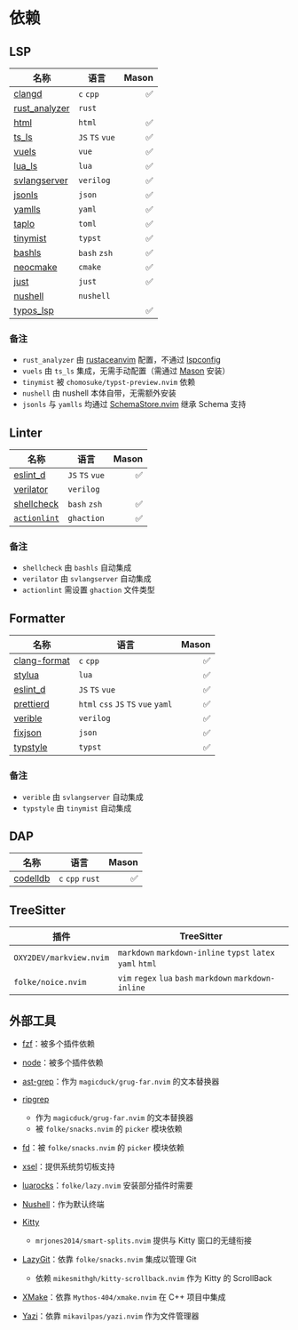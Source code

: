# 依赖

## LSP

| 名称 | 语言 | Mason |
| --- | --- | --: |
| [clangd](https://github.com/clangd/clangd) | `c` `cpp` | ✅ |
| [rust_analyzer](https://github.com/rust-lang/rust-analyzer) | `rust` | |
| [html](https://github.com/microsoft/vscode-html-languageservice) | `html` | ✅ |
| [ts_ls](https://github.com/typescript-language-server/typescript-language-server) | `JS` `TS` `vue` | ✅ |
| [vuels](https://github.com/vuejs/language-tools) | `vue` | ✅ |
| [lua_ls](https://github.com/LuaLS/lua-language-server) | `lua` | ✅ |
| [svlangserver](https://github.com/imc-trading/svlangserver) | `verilog` | ✅ |
| [jsonls](https://github.com/microsoft/vscode-json-languageservice) | `json` | ✅ |
| [yamlls](https://github.com/redhat-developer/yaml-language-server) | `yaml` | ✅ |
| [taplo](https://github.com/tamasfe/taplo) | `toml` | ✅ |
| [tinymist](https://github.com/Myriad-Dreamin/tinymist) | `typst` | ✅ |
| [bashls](https://github.com/bash-lsp/bash-language-server) | `bash` `zsh` | ✅ |
| [neocmake](https://github.com/neocmakelsp/neocmakelsp) | `cmake` | ✅ |
| [just](https://github.com/terror/just-lsp) | `just` | ✅ |
| [nushell](https://www.nushell.sh) | `nushell` | |
| [typos_lsp](https://github.com/tekumara/typos-lsp) | | ✅ |

### 备注

- `rust_analyzer` 由 [rustaceanvim](https://github.com/mrcjkb/rustaceanvim) 配置，不通过 [lspconfig][lspconfig]
- `vuels` 由 `ts_ls` 集成，无需手动配置（需通过 [Mason][mason] 安装）
- `tinymist` 被 `chomosuke/typst-preview.nvim` 依赖
- `nushell` 由 nushell 本体自带，无需额外安装
- `jsonls` 与 `yamlls` 均通过 [SchemaStore.nvim](https://github.com/b0o/SchemaStore.nvim) 继承 Schema 支持

[lspconfig]: https://github.com/neovim/nvim-lspconfig
[mason]: https://github.com/mason-org/mason.nvim

## Linter

| 名称 | 语言 | Mason |
| --- | --- | --: |
| [eslint_d](https://github.com/mantoni/eslint_d.js/) | `JS` `TS` `vue` | ✅ |
| [verilator](https://github.com/verilator/verilator) | `verilog` | |
| [shellcheck](https://www.shellcheck.net/) | `bash` `zsh` | ✅ |
| [`actionlint`](https://github.com/rhysd/actionlint) | `ghaction` | ✅ |

### 备注

- `shellcheck` 由 `bashls` 自动集成
- `verilator` 由 `svlangserver` 自动集成
- `actionlint` 需设置 `ghaction` 文件类型

## Formatter

| 名称 | 语言 | Mason |
| --- | --- | --: |
| [clang-format](https://clang.llvm.org/docs/ClangFormat.html) | `c` `cpp` | ✅ |
| [stylua](https://github.com/JohnnyMorganz/StyLua) | `lua` | ✅ |
| [eslint_d](https://github.com/mantoni/eslint_d.js/) | `JS` `TS` `vue` | ✅ |
| [prettierd](https://github.com/fsouza/prettierd) | `html` `css` `JS` `TS` `vue` `yaml` | ✅ |
| [verible](https://chipsalliance.github.io/verible/) | `verilog` | ✅ |
| [fixjson](https://github.com/rhysd/fixjson) | `json` | ✅ |
| [typstyle](https://enter-tainer.github.io/typstyle/) | `typst` | ✅ |

### 备注

- `verible` 由 `svlangserver` 自动集成
- `typstyle` 由 `tinymist` 自动集成

## DAP

| 名称 | 语言 | Mason |
| --- | --- | --: |
| [codelldb](https://github.com/vadimcn/codelldb) | `c` `cpp` `rust` | ✅ |

## TreeSitter

| 插件 | TreeSitter |
| --- | --- |
| `OXY2DEV/markview.nvim` | `markdown` `markdown-inline` `typst` `latex` `yaml` `html` |
| `folke/noice.nvim` | `vim` `regex` `lua` `bash` `markdown` `markdown-inline` |

## 外部工具

- [fzf](https://github.com/junegunn/fzf)：被多个插件依赖

- [node](https://nodejs.org)：被多个插件依赖

- [ast-grep](https://github.com/ast-grep/ast-grep)：作为 `magicduck/grug-far.nvim` 的文本替换器

- [ripgrep](https://github.com/BurntSushi/ripgrep)
  - 作为 `magicduck/grug-far.nvim` 的文本替换器
  - 被 `folke/snacks.nvim` 的 `picker` 模块依赖

- [fd](https://github.com/sharkdp/fd)：被 `folke/snacks.nvim` 的 `picker` 模块依赖

- [xsel](https://github.com/kfish/xsel)：提供系统剪切板支持

- [luarocks](https://github.com/luarocks/luarocks)：`folke/lazy.nvim` 安装部分插件时需要

- [Nushell](https://nushell.sh)：作为默认终端

- [Kitty](https://sw.kovidgoyal.net/kitty/)
  - `mrjones2014/smart-splits.nvim` 提供与 Kitty 窗口的无缝衔接

- [LazyGit](https://github.com/jesseduffield/lazygit)：依靠 `folke/snacks.nvim` 集成以管理 Git

  - 依赖 `mikesmithgh/kitty-scrollback.nvim` 作为 Kitty 的 ScrollBack

- [XMake](https://xmake.io)：依靠 `Mythos-404/xmake.nvim` 在 C++ 项目中集成

- [Yazi](https://yazi-rs.github.io/)：依靠 `mikavilpas/yazi.nvim` 作为文件管理器

